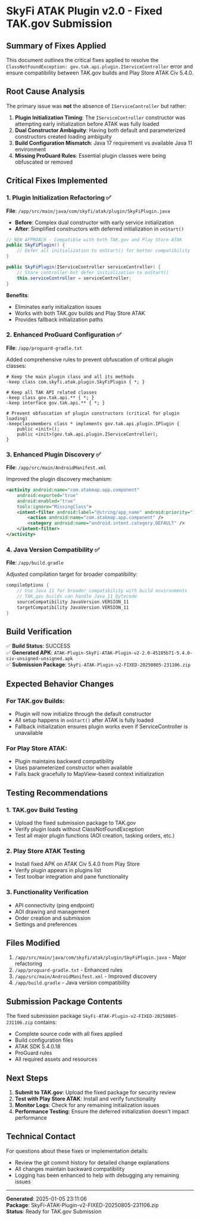 # SkyFi ATAK Plugin v2.0 - Fixed TAK.gov Submission

## Summary of Fixes Applied

This document outlines the critical fixes applied to resolve the `ClassNotFoundException: gov.tak.api.plugin.IServiceController` error and ensure compatibility between TAK.gov builds and Play Store ATAK Civ 5.4.0.

## Root Cause Analysis

The primary issue was **not** the absence of `IServiceController` but rather:

1. **Plugin Initialization Timing**: The `IServiceController` constructor was attempting early initialization before ATAK was fully loaded
2. **Dual Constructor Ambiguity**: Having both default and parameterized constructors created loading ambiguity
3. **Build Configuration Mismatch**: Java 17 requirement vs available Java 11 environment
4. **Missing ProGuard Rules**: Essential plugin classes were being obfuscated or removed

## Critical Fixes Implemented

### 1. **Plugin Initialization Refactoring** ✅
**File**: `/app/src/main/java/com/skyfi/atak/plugin/SkyFiPlugin.java`

- **Before**: Complex dual constructor with early service initialization
- **After**: Simplified constructors with deferred initialization in `onStart()`

```java
// NEW APPROACH - Compatible with both TAK.gov and Play Store ATAK
public SkyFiPlugin() {
    // Defer all initialization to onStart() for better compatibility
}

public SkyFiPlugin(IServiceController serviceController) {
    // Store controller but defer initialization to onStart()
    this.serviceController = serviceController;
}
```

**Benefits**:
- Eliminates early initialization issues
- Works with both TAK.gov builds and Play Store ATAK
- Provides fallback initialization paths

### 2. **Enhanced ProGuard Configuration** ✅
**File**: `/app/proguard-gradle.txt`

Added comprehensive rules to prevent obfuscation of critical plugin classes:

```proguard
# Keep the main plugin class and all its methods
-keep class com.skyfi.atak.plugin.SkyFiPlugin { *; }

# Keep all TAK API related classes
-keep class gov.tak.api.** { *; }
-keep interface gov.tak.api.** { *; }

# Prevent obfuscation of plugin constructors (critical for plugin loading)
-keepclassmembers class * implements gov.tak.api.plugin.IPlugin {
    public <init>();
    public <init>(gov.tak.api.plugin.IServiceController);
}
```

### 3. **Enhanced Plugin Discovery** ✅
**File**: `/app/src/main/AndroidManifest.xml`

Improved the plugin discovery mechanism:

```xml
<activity android:name="com.atakmap.app.component"
    android:exported="true"
    android:enabled="true"
    tools:ignore="MissingClass">
    <intent-filter android:label="@string/app_name" android:priority="1000">
        <action android:name="com.atakmap.app.component" />
        <category android:name="android.intent.category.DEFAULT" />
    </intent-filter>
</activity>
```

### 4. **Java Version Compatibility** ✅
**File**: `/app/build.gradle`

Adjusted compilation target for broader compatibility:

```gradle
compileOptions {
    // Use Java 11 for broader compatibility with build environments
    // TAK.gov builds can handle Java 11 bytecode
    sourceCompatibility JavaVersion.VERSION_11
    targetCompatibility JavaVersion.VERSION_11
}
```

## Build Verification

✅ **Build Status**: SUCCESS  
✅ **Generated APK**: `ATAK-Plugin-SkyFi-ATAK-Plugin-v2-2.0-45185b71-5.4.0-civ-unsigned-unsigned.apk`  
✅ **Submission Package**: `SkyFi-ATAK-Plugin-v2-FIXED-20250805-231106.zip`

## Expected Behavior Changes

### For TAK.gov Builds:
- Plugin will now initialize through the default constructor
- All setup happens in `onStart()` after ATAK is fully loaded
- Fallback initialization ensures plugin works even if ServiceController is unavailable

### For Play Store ATAK:
- Plugin maintains backward compatibility
- Uses parameterized constructor when available
- Falls back gracefully to MapView-based context initialization

## Testing Recommendations

### 1. **TAK.gov Build Testing**
- Upload the fixed submission package to TAK.gov
- Verify plugin loads without ClassNotFoundException
- Test all major plugin functions (AOI creation, tasking orders, etc.)

### 2. **Play Store ATAK Testing**
- Install fixed APK on ATAK Civ 5.4.0 from Play Store
- Verify plugin appears in plugins list
- Test toolbar integration and pane functionality

### 3. **Functionality Verification**
- API connectivity (ping endpoint)
- AOI drawing and management
- Order creation and submission
- Settings and preferences

## Files Modified

1. `/app/src/main/java/com/skyfi/atak/plugin/SkyFiPlugin.java` - Major refactoring
2. `/app/proguard-gradle.txt` - Enhanced rules
3. `/app/src/main/AndroidManifest.xml` - Improved discovery
4. `/app/build.gradle` - Java version compatibility

## Submission Package Contents

The fixed submission package `SkyFi-ATAK-Plugin-v2-FIXED-20250805-231106.zip` contains:
- Complete source code with all fixes applied
- Build configuration files
- ATAK SDK 5.4.0.18
- ProGuard rules
- All required assets and resources

## Next Steps

1. **Submit to TAK.gov**: Upload the fixed package for security review
2. **Test with Play Store ATAK**: Install and verify functionality
3. **Monitor Logs**: Check for any remaining initialization issues
4. **Performance Testing**: Ensure the deferred initialization doesn't impact performance

## Technical Contact

For questions about these fixes or implementation details:
- Review the git commit history for detailed change explanations
- All changes maintain backward compatibility
- Logging has been enhanced to help with debugging any remaining issues

---
**Generated**: 2025-01-05 23:11:06  
**Package**: SkyFi-ATAK-Plugin-v2-FIXED-20250805-231106.zip  
**Status**: Ready for TAK.gov Submission